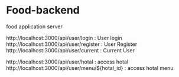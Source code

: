 # Food-backend
food application server

http://localhost:3000/api/user/login : User login
http://localhost:3000/api/user/register  : User Register
http://localhost:3000/api/user/current  :  Current User

http://localhost:3000/api/user/hotal  :  access hotal 
http://localhost:3000/api/user/menu/${hotal_id}  :  access hotal menu

